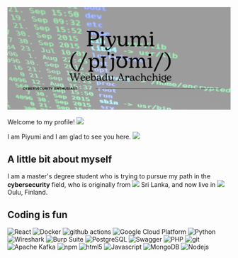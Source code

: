 ![cover](images/cover_3.png)

Welcome to my profile! <img src="https://emojis.slackmojis.com/emojis/images/1531849430/4246/blob-sunglasses.gif?1531849430" width="30" />

I am Piyumi and I am glad to see you here. <img src="https://emojis.slackmojis.com/emojis/images/1710140468/90621/clapclap-e.gif?1710140468" width="30" />

## A little bit about myself

I am a master's degree student who is trying to pursue my path in the **cybersecurity** field, who is originally from <img src="https://st3.depositphotos.com/5183619/19128/v/450/depositphotos_191281790-stock-illustration-sri-lanka-flag-vector-round.jpg" width="17"/> Sri Lanka, and now live in <img src="https://cdn-icons-png.flaticon.com/512/330/330560.png" width="17"/> Oulu, Finland.

## Coding is fun

<p>
  <img alt="React" src="https://img.shields.io/badge/-React-45b8d8?style=flat-square&logo=react&logoColor=white" />
<!--   <img alt="Webpack" src="https://img.shields.io/badge/-Webpack-8DD6F9?style=flat-square&logo=webpack&logoColor=white" />  -->
  <img alt="Docker" src="https://img.shields.io/badge/-Docker-46a2f1?style=flat-square&logo=docker&logoColor=white" />
  <img alt="github actions" src="https://img.shields.io/badge/-Github_Actions-2088FF?style=flat-square&logo=github-actions&logoColor=white" />
  <img alt="Google Cloud Platform" src="https://img.shields.io/badge/-Google_Cloud_Platform-1a73e8?style=flat-square&logo=google-cloud&logoColor=white" />
  <img alt="Python" src="https://img.shields.io/badge/-Python-3446eb?style=flat-square&logo=Python&logoColor=white" />
  <img alt="Wireshark" src="https://img.shields.io/badge/-Wireshark-007ACC?style=flat-square&logo=Wireshark&logoColor=white" />
  <img alt="Burp Suite" src="https://img.shields.io/badge/-Burp Suite-5849BE?style=flat-square&logo=burpsuite&logoColor=white" />
<!--   <img alt="Apollo" src="https://img.shields.io/badge/-Apollo%20GraphQL-311C87?style=flat-square&logo=apollo-graphql&logoColor=white" /> -->
<!--   <img alt="Heroku" src="https://img.shields.io/badge/-Heroku-430098?style=flat-square&logo=heroku&logoColor=white" /> -->
<!--   <img alt="redux" src="https://img.shields.io/badge/-Redux-764ABC?style=flat-square&logo=redux&logoColor=white" /> -->
<!--   <img alt="ReactiveX" src="https://img.shields.io/badge/-RxJs-B7178C?style=flat-square&logo=reactivex&logoColor=white" /> -->
  <img alt="PostgreSQL" src="https://img.shields.io/badge/-PostgreSQL-E10098?style=flat-square&logo=PostgreSQL&logoColor=white" />
  <img alt="Swagger" src="https://img.shields.io/badge/-Swagger-CC6699?style=flat-square&logo=swagger&logoColor=white" />
<!--   <img alt="Sass" src="https://img.shields.io/badge/-Sass-CC6699?style=flat-square&logo=sass&logoColor=white" /> -->
  <img alt="PHP" src="https://img.shields.io/badge/-PHP-db7092?style=flat-square&logo=PHP&logoColor=white" />
  <img alt="git" src="https://img.shields.io/badge/-Git-F05032?style=flat-square&logo=git&logoColor=white" />
  <img alt="Apache Kafka" src="https://img.shields.io/badge/-Apache Kafka-ea2845?style=flat-square&logo=Apache Kafka&logoColor=white" />
<!--   <img alt="angular" src="https://img.shields.io/badge/-Angular-DD0031?style=flat-square&logo=angular&logoColor=white" /> -->
  <img alt="npm" src="https://img.shields.io/badge/-NPM-CB3837?style=flat-square&logo=npm&logoColor=white" />
  <img alt="html5" src="https://img.shields.io/badge/-HTML5-E34F26?style=flat-square&logo=html5&logoColor=white" />
<!--   <img alt="Brave browser" src="https://img.shields.io/badge/-Brave_Browser-FB542B?style=flat-square&logo=brave&logoColor=white" /> -->
<!--   <img alt="Rollup" src="https://img.shields.io/badge/-Rollup-EC4A3F?style=flat-square&logo=rollup.js&logoColor=white" /> -->
<!--   <img alt="d3js" src="https://img.shields.io/badge/-D3.js-F9A03C?style=flat-square&logo=d3.js&logoColor=white" /> -->
<!--   <img alt="Prettier" src="https://img.shields.io/badge/-Prettier-F7B93E?style=flat-square&logo=prettier&logoColor=white" /> -->
  <img alt="Javascript" src="https://img.shields.io/badge/-Javascript-F7B93E?style=flat-square&logo=Javascript&logoColor=white" />
  <img alt="MongoDB" src="https://img.shields.io/badge/-MongoDB-13aa52?style=flat-square&logo=mongodb&logoColor=white" />
  <img alt="Nodejs" src="https://img.shields.io/badge/-Nodejs-43853d?style=flat-square&logo=Node.js&logoColor=white" />  
</p>

